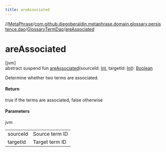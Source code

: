 ```yaml
---
title: areAssociated
---
```

//[MetaPhrase](../../../index.html)/[com.github.diegoberaldin.metaphrase.domain.glossary.persistence.dao](../index.html)/[GlossaryTermDao](index.html)/[areAssociated](are-associated.html)



# areAssociated



[jvm]\
abstract suspend fun [areAssociated](are-associated.html)(sourceId: [Int](https://kotlinlang.org/api/latest/jvm/stdlib/kotlin/-int/index.html), targetId: [Int](https://kotlinlang.org/api/latest/jvm/stdlib/kotlin/-int/index.html)): [Boolean](https://kotlinlang.org/api/latest/jvm/stdlib/kotlin/-boolean/index.html)



Determine whether two terms are associated.



#### Return



true if the terms are associated, false otherwise



#### Parameters


jvm

| | |
|---|---|
| sourceId | Source term ID |
| targetId | Target term ID |




